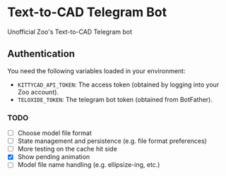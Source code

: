 # Text-to-CAD Telegram Bot
Unofficial Zoo's Text-to-CAD Telegram bot

## Authentication
You need the following variables loaded in your environment:
 * `KITTYCAD_API_TOKEN`: The access token (obtained by logging into your Zoo account).
 * `TELOXIDE_TOKEN`: The telegram bot token (obtained from BotFather).


### TODO
 * [ ] Choose model file format
 * [ ] State management and persistence (e.g. file format preferences)
 * [ ] More testing on the cache hit side
 * [x] Show pending animation
 * [ ] Model file name handling (e.g. ellipsize-ing, etc.)
